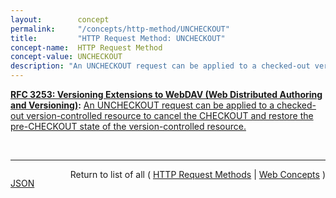 ```yaml
---
layout:        concept
permalink:     "/concepts/http-method/UNCHECKOUT"
title:         "HTTP Request Method: UNCHECKOUT"
concept-name:  HTTP Request Method
concept-value: UNCHECKOUT
description: "An UNCHECKOUT request can be applied to a checked-out version-controlled resource to cancel the CHECKOUT and restore the pre-CHECKOUT state of the version-controlled resource."
---
```


**[RFC 3253: Versioning Extensions to WebDAV (Web Distributed Authoring and Versioning)](/specs/IETF/RFC/3253 "This document specifies a set of methods, headers, and resource types that define the WebDAV (Web Distributed Authoring and Versioning) versioning extensions to the HTTP/1.1 protocol. WebDAV versioning will minimize the complexity of clients that are capable of interoperating with a variety of versioning repository managers, to facilitate widespread deployment of applications capable of utilizing the WebDAV Versioning services. WebDAV versioning includes automatic versioning for versioning-unaware clients, version history management, workspace management, baseline management, activity management, and URL namespace versioning."):** [An UNCHECKOUT request can be applied to a checked-out version-controlled resource to cancel the CHECKOUT and restore the pre-CHECKOUT state of the version-controlled resource.](http://tools.ietf.org/html/rfc3253#section-4.5 "Read documentation for HTTP Request Method &#34;UNCHECKOUT&#34;")

<br/>
<hr/>

<p style="float : left"><a href="./UNCHECKOUT.json" title="JSON representing this particular Web Concept value">JSON</a></p>
<p style="text-align: right">Return to list of all ( <a href="../http-method/">HTTP Request Methods</a> | <a href="../">Web Concepts</a> )</p>
